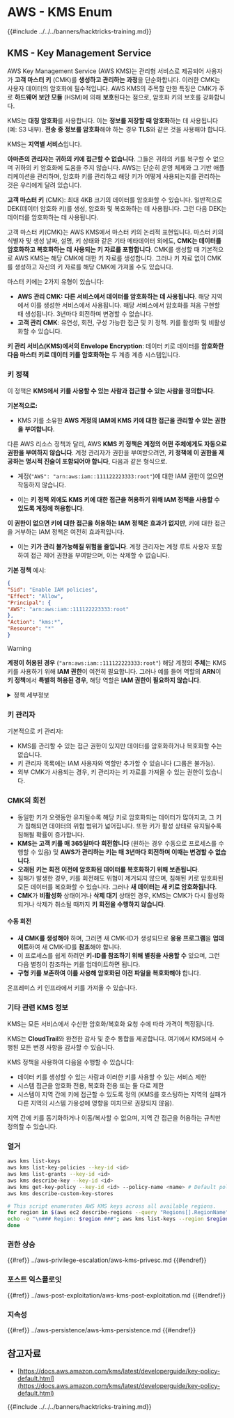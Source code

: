 # AWS - KMS Enum

{{#include ../../../banners/hacktricks-training.md}}

## KMS - Key Management Service

AWS Key Management Service (AWS KMS)는 관리형 서비스로 제공되어 사용자가 **고객 마스터 키** (CMK)를 **생성하고 관리하는 과정**을 단순화합니다. 이러한 CMK는 사용자 데이터의 암호화에 필수적입니다. AWS KMS의 주목할 만한 특징은 CMK가 주로 **하드웨어 보안 모듈** (HSM)에 의해 **보호**된다는 점으로, 암호화 키의 보호를 강화합니다.

KMS는 **대칭 암호화**를 사용합니다. 이는 **정보를 저장할 때 암호화**하는 데 사용됩니다 (예: S3 내부). **전송 중 정보를 암호화**해야 하는 경우 **TLS**와 같은 것을 사용해야 합니다.

KMS는 **지역별 서비스**입니다.

**아마존의 관리자는 귀하의 키에 접근할 수 없습니다**. 그들은 귀하의 키를 복구할 수 없으며 귀하의 키 암호화에 도움을 주지 않습니다. AWS는 단순히 운영 체제와 그 기반 애플리케이션을 관리하며, 암호화 키를 관리하고 해당 키가 어떻게 사용되는지를 관리하는 것은 우리에게 달려 있습니다.

**고객 마스터 키** (CMK): 최대 4KB 크기의 데이터를 암호화할 수 있습니다. 일반적으로 DEK(데이터 암호화 키)를 생성, 암호화 및 복호화하는 데 사용됩니다. 그런 다음 DEK는 데이터를 암호화하는 데 사용됩니다.

고객 마스터 키(CMK)는 AWS KMS에서 마스터 키의 논리적 표현입니다. 마스터 키의 식별자 및 생성 날짜, 설명, 키 상태와 같은 기타 메타데이터 외에도, **CMK는 데이터를 암호화하고 복호화하는 데 사용되는 키 자료를 포함합니다**. CMK를 생성할 때 기본적으로 AWS KMS는 해당 CMK에 대한 키 자료를 생성합니다. 그러나 키 자료 없이 CMK를 생성하고 자신의 키 자료를 해당 CMK에 가져올 수도 있습니다.

마스터 키에는 2가지 유형이 있습니다:

- **AWS 관리 CMK: 다른 서비스에서 데이터를 암호화하는 데 사용됩니다**. 해당 지역에서 이를 생성한 서비스에서 사용됩니다. 해당 서비스에서 암호화를 처음 구현할 때 생성됩니다. 3년마다 회전하며 변경할 수 없습니다.
- **고객 관리 CMK**: 유연성, 회전, 구성 가능한 접근 및 키 정책. 키를 활성화 및 비활성화할 수 있습니다.

**키 관리 서비스(KMS)에서의 Envelope Encryption**: 데이터 키로 데이터를 **암호화한 다음 마스터 키로 데이터 키를 암호화하는** 두 계층 계층 시스템입니다.

### 키 정책

이 정책은 **KMS에서 키를 사용할 수 있는 사람과 접근할 수 있는 사람을 정의합니다**.

**기본적으로:**

- KMS 키를 소유한 **AWS 계정의 IAM에 KMS 키에 대한 접근을 관리할 수 있는 권한을 부여합니다**.

다른 AWS 리소스 정책과 달리, AWS **KMS 키 정책은 계정의 어떤 주체에게도 자동으로 권한을 부여하지 않습니다**. 계정 관리자가 권한을 부여받으려면, **키 정책에 이 권한을 제공하는 명시적 진술이 포함되어야 합니다**, 다음과 같은 형식으로.

- 계정(`"AWS": "arn:aws:iam::111122223333:root"`)에 대한 IAM 권한이 없으면 작동하지 않습니다.

- 이는 **키 정책 외에도 KMS 키에 대한 접근을 허용하기 위해 IAM 정책을 사용할 수 있도록 계정에 허용합니다**.

**이 권한이 없으면 키에 대한 접근을 허용하는 IAM 정책은 효과가 없지만**, 키에 대한 접근을 거부하는 IAM 정책은 여전히 효과적입니다.

- 이는 **키가 관리 불가능해질 위험을 줄입니다**. 계정 관리자는 계정 루트 사용자 포함하여 접근 제어 권한을 부여받으며, 이는 삭제할 수 없습니다.

**기본 정책** 예시:
```json
{
"Sid": "Enable IAM policies",
"Effect": "Allow",
"Principal": {
"AWS": "arn:aws:iam::111122223333:root"
},
"Action": "kms:*",
"Resource": "*"
}
```
> [!WARNING]
> **계정이 허용된 경우** (`"arn:aws:iam::111122223333:root"`) 해당 계정의 **주체**는 KMS 키를 사용하기 위해 **IAM 권한**이 여전히 필요합니다. 그러나 예를 들어 역할의 **ARN**이 **키 정책**에서 **특별히 허용된 경우**, 해당 역할은 **IAM 권한이 필요하지 않습니다**.

<details>

<summary>정책 세부정보</summary>

정책의 속성:

- JSON 기반 문서
- 리소스 --> 영향을 받는 리소스 (가능한 값: "\*")
- 작업 --> kms:Encrypt, kms:Decrypt, kms:CreateGrant ... (권한)
- 효과 --> 허용/거부
- 주체 --> 영향을 받는 arn
- 조건 (선택 사항) --> 권한을 부여하기 위한 조건

부여:

- AWS 계정 내의 다른 AWS 주체에게 권한을 위임할 수 있습니다. AWS KMS API를 사용하여 생성해야 합니다. CMK 식별자, 수혜자 주체 및 필요한 작업 수준(Decrypt, Encrypt, GenerateDataKey...)을 지정할 수 있습니다.
- 부여가 생성된 후 GrantToken과 GrantID가 발급됩니다.

**접근**:

- **키 정책**을 통해 -- 이 정책이 존재하면 IAM 정책보다 **우선합니다**
- **IAM 정책**을 통해
- **부여**를 통해

</details>

### 키 관리자

기본적으로 키 관리자:

- KMS를 관리할 수 있는 접근 권한이 있지만 데이터를 암호화하거나 복호화할 수는 없습니다.
- 키 관리자 목록에는 IAM 사용자와 역할만 추가할 수 있습니다 (그룹은 불가능).
- 외부 CMK가 사용되는 경우, 키 관리자는 키 자료를 가져올 수 있는 권한이 있습니다.

### CMK의 회전

- 동일한 키가 오랫동안 유지될수록 해당 키로 암호화되는 데이터가 많아지고, 그 키가 침해되면 데이터의 위험 범위가 넓어집니다. 또한 키가 활성 상태로 유지될수록 침해될 확률이 증가합니다.
- **KMS는 고객 키를 매 365일마다 회전합니다** (원하는 경우 수동으로 프로세스를 수행할 수 있음) 및 **AWS가 관리하는 키는 매 3년마다 회전하며 이때는 변경할 수 없습니다**.
- **오래된 키는 회전 이전에 암호화된 데이터를 복호화하기 위해 보존됩니다**.
- 침해가 발생한 경우, 키를 회전해도 위협이 제거되지 않으며, 침해된 키로 암호화된 모든 데이터를 복호화할 수 있습니다. 그러나 **새 데이터는 새 키로 암호화됩니다**.
- **CMK**가 **비활성화** 상태이거나 **삭제 대기** 상태인 경우, KMS는 CMK가 다시 활성화되거나 삭제가 취소될 때까지 **키 회전을 수행하지 않습니다**.

#### 수동 회전

- **새 CMK를 생성해야** 하며, 그러면 새 CMK-ID가 생성되므로 **응용 프로그램**을 **업데이트**하여 새 CMK-ID를 **참조**해야 합니다.
- 이 프로세스를 쉽게 하려면 **키-ID를 참조하기 위해 별칭을 사용할 수** 있으며, 그런 다음 별칭이 참조하는 키를 업데이트하면 됩니다.
- **구형 키를 보존하여 이를 사용해 암호화된 이전 파일을 복호화해야** 합니다.

온프레미스 키 인프라에서 키를 가져올 수 있습니다.

### 기타 관련 KMS 정보

KMS는 모든 서비스에서 수신한 암호화/복호화 요청 수에 따라 가격이 책정됩니다.

KMS는 **CloudTrail**와 완전한 감사 및 준수 통합을 제공합니다. 여기에서 KMS에서 수행된 모든 변경 사항을 감사할 수 있습니다.

KMS 정책을 사용하여 다음을 수행할 수 있습니다:

- 데이터 키를 생성할 수 있는 사람과 이러한 키를 사용할 수 있는 서비스 제한
- 시스템 접근을 암호화 전용, 복호화 전용 또는 둘 다로 제한
- 시스템이 지역 간에 키에 접근할 수 있도록 정의 (KMS를 호스팅하는 지역의 실패가 다른 지역의 시스템 가용성에 영향을 미치므로 권장되지 않음).

지역 간에 키를 동기화하거나 이동/복사할 수 없으며, 지역 간 접근을 허용하는 규칙만 정의할 수 있습니다.

### 열거
```bash
aws kms list-keys
aws kms list-key-policies --key-id <id>
aws kms list-grants --key-id <id>
aws kms describe-key --key-id <id>
aws kms get-key-policy --key-id <id> --policy-name <name> # Default policy name is "default"
aws kms describe-custom-key-stores

# This script enumerates AWS KMS keys across all available regions.
for region in $(aws ec2 describe-regions --query "Regions[].RegionName" --output text); do
echo -e "\n### Region: $region ###"; aws kms list-keys --region $region --query "Keys[].KeyId" --output text | tr '\t' '\n';
done
```
### 권한 상승

{{#ref}}
../aws-privilege-escalation/aws-kms-privesc.md
{{#endref}}

### 포스트 익스플로잇

{{#ref}}
../aws-post-exploitation/aws-kms-post-exploitation.md
{{#endref}}

### 지속성

{{#ref}}
../aws-persistence/aws-kms-persistence.md
{{#endref}}

## 참고자료

- [https://docs.aws.amazon.com/kms/latest/developerguide/key-policy-default.html](https://docs.aws.amazon.com/kms/latest/developerguide/key-policy-default.html)

{{#include ../../../banners/hacktricks-training.md}}
